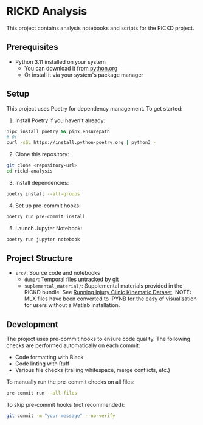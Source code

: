 # RICKD Analysis

This project contains analysis notebooks and scripts for the RICKD project.

## Prerequisites

- Python 3.11 installed on your system
  - You can download it from [python.org](https://www.python.org/downloads/)
  - Or install it via your system's package manager

## Setup

This project uses Poetry for dependency management. To get started:

1. Install Poetry if you haven't already:
```bash
pipx install poetry && pipx ensurepath
# Or
curl -sSL https://install.python-poetry.org | python3 -
```

2. Clone this repository:
```bash
git clone <repository-url>
cd rickd-analysis
```

3. Install dependencies:
```bash
poetry install --all-groups
```

4. Set up pre-commit hooks:
```bash
poetry run pre-commit install
```

5. Launch Jupyter Notebook:
```bash
poetry run jupyter notebook
```

## Project Structure
- `src/`: Source code and notebooks
  - `dump/`: Temporal files untracked by git
  - `suplemental_material/`: Supplemental materials provided in the RICKD bundle. See [Running Injury Clinic Kinematic Dataset](https://doi.org/10.25452/figshare.plus.24255795.v2). NOTE: MLX files have been converted to IPYNB for the easy of visualisation for users without a Matlab installation.

## Development

The project uses pre-commit hooks to ensure code quality. The following checks are performed automatically on each commit:

- Code formatting with Black
- Code linting with Ruff
- Various file checks (trailing whitespace, merge conflicts, etc.)

To manually run the pre-commit checks on all files:
```bash
pre-commit run --all-files
```

To skip pre-commit hooks (not recommended):
```bash
git commit -m "your message" --no-verify
``` 